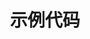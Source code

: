 ---
title: 示例代码
icon: code
type: "examples"
nocontainer: true
examples:
- id: SmartClock
  name: SmartClock
  author: Nomango
  image: /assets/images/sample/SmartClock.png
  description: 一个奇奇怪怪的时钟，感受时间在不知不觉中的流逝
  exe_url: https://gitee.com/Easy2D/SmartClock-Easy2D
  # http://easy2d-bucket.oss-cn-hangzhou.aliyuncs.com/sample/SmartClock.7z
  src_url:
- id: FlappyBird
  name: FlappyBird
  author: Nomango
  image: /assets/images/sample/FlappyBird.png
  description: 像素鸟是曾经超火的一款手机游戏，控制小鸟穿越水管，赚取更高分！
  exe_url: https://gitee.com/Easy2D/FlappyBird-Easy2D
  # http://easy2d-bucket.oss-cn-hangzhou.aliyuncs.com/sample/FlappyBird.7z
  src_url:
- id: GreedyMonster
  name: GreedyMonster
  author: Nomango
  image: /assets/images/sample/GreedyMonster.png
  description: 爱吃星星的贪吃怪
  exe_url: https://gitee.com/Easy2D/GreedyMonster-Easy2D
  src_url:
- id: LevelSelectScene
  name: 选择关卡场景示例
  author: Nomango
  image: /assets/images/sample/LevelSelectExample.png
  description: 点击左右按钮切换关卡，一个有三个关卡可以选择。
  exe_url: https://gitee.com/Easy2D/LevelSelectExample-Easy2D
  # http://easy2d-bucket.oss-cn-hangzhou.aliyuncs.com/sample/LevelSelectExample.7z
  src_url:
- id: PushBox
  name: 推箱子
  author: Nomango
  image: /assets/images/sample/PushBox.png
  description: 经典的推箱子游戏，一共有八关，自动保存最佳纪录，音效可以关闭。
  exe_url: https://gitee.com/Easy2D/PushBox-Easy2D
  # http://easy2d-bucket.oss-cn-hangzhou.aliyuncs.com/sample/PushBox.7z
  src_url:
- id: TetrisNew
  name: 俄罗斯方块
  author: 大猫
  image: /assets/images/sample/TetrisNew.png
  description: 经典的俄罗斯方块游戏
  exe_url: https://gitee.com/Easy2D/TetrisNew-Easy2D
  src_url:
- id: MineSweeping
  name: 扫雷
  author: Shenyuan
  image: /assets/images/sample/MineSweeping.png
  description: 经典的Windows版扫雷游戏
  exe_url: https://gitee.com/Easy2D/MineSweeping-Easy2D
  src_url:
- id: TinyPlane
  name: 是男人撑过20秒
  author: Hong
  image: /assets/images/sample/TinyPlane.png
  description: 控制飞机躲避子弹，是男人就撑过20秒！
  exe_url: https://gitee.com/Easy2D/TinyPlane-Easy2D
  src_url:
---